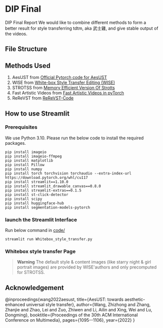 # DIP Final
DIP Final Report
We would like to combine different methods to form a better result for style transferring tdtm, aka 武士雞, and give stable output of the videos. 
## File Structure

## Methods Used
1. AesUST from [Official Pytorch code for AesUST](https://github.com/EndyWon/AesUST)
2. WISE from [White-box Style Transfer Editing (WISE)](https://github.com/winfried-ripken/wise)
3. STROTSS from [Memory Efficient Version Of Strotts](https://github.com/futscdav/strotss)
4. Fast Artistic Videos from [Fast Artistic Videos in pyTorch](https://github.com/pgalatic/fast-artistic-videos-pytorch)
5. ReReVST from [ReReVST-Code](https://github.com/daooshee/ReReVST-Code?fbclid=IwAR0cMbVQ100brf97DcybltNrZ6bEGjxAg769LZP0rWLnGM6VYfHgRvGWwFM)
## How to use Streamlit
### Prerequisites
We use Python 3.10. Please run the below code to install the required packages.
```
pip install imageio
pip install imageio-ffmpeg
pip install matplotlib
pip install Pillow
pip install numpy
pip install torch torchvision torchaudio --extra-index-url https://download.pytorch.org/whl/cu117
pip install streamlit==1.10.0
pip install streamlit_drawable_canvas==0.8.0
pip install streamlit-extras==0.1.5
pip install st-click-detector
pip install scipy
pip install huggingface-hub
pip install segmentation-models-pytorch
```
### launch the Streamlit Interface
Run below command in [code/](https://github.com/yuan7765/dipfinal/tree/main/code)
```
streamlit run Whitebox_style_transfer.py
```
### Whitebox style transfer Page

> **Warning** 
> The default style & content images (like starry night & girl portrait images) are provided by WISE'authors and only precomputed for STROTSS.

## Acknowledgement
@inproceedings{wang2022aesust,
  title={AesUST: towards aesthetic-enhanced universal style transfer},
  author={Wang, Zhizhong and Zhang, Zhanjie and Zhao, Lei and Zuo, Zhiwen and Li, Ailin and Xing, Wei and Lu, Dongming},
  booktitle={Proceedings of the 30th ACM International Conference on Multimedia},
  pages={1095--1106},
  year={2022}
}
